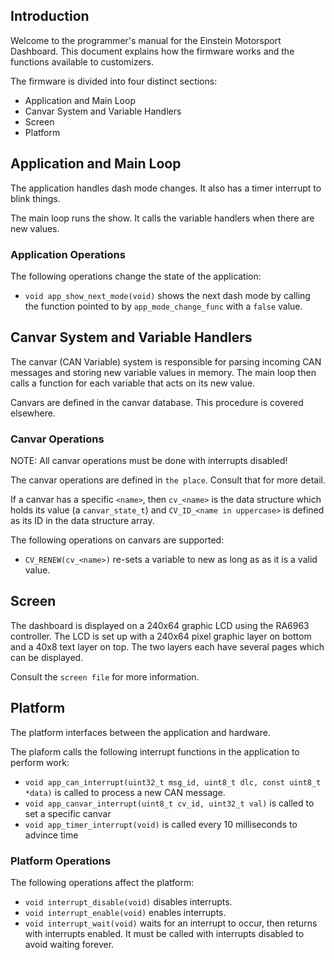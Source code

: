 ## Introduction

Welcome to the programmer's manual for the Einstein Motorsport Dashboard. This document explains how the firmware works and the functions available to customizers.

The firmware is divided into four distinct sections:
* Application and Main Loop
* Canvar System and Variable Handlers
* Screen
* Platform

## Application and Main Loop

The application handles dash mode changes. It also has a timer interrupt to blink things.

The main loop runs the show. It calls the variable handlers when there are new values.

### Application Operations

The following operations change the state of the application:
* `void app_show_next_mode(void)` shows the next dash mode by calling the function pointed to by `app_mode_change_func` with a `false` value.

## Canvar System and Variable Handlers

The canvar (CAN Variable) system is responsible for parsing incoming CAN messages and storing new variable values in memory. The main loop then calls a function for each variable that acts on its new value.

Canvars are defined in the canvar database. This procedure is covered elsewhere.

### Canvar Operations

NOTE: All canvar operations must be done with interrupts disabled!

The canvar operations are defined in `the place`. Consult that for more detail.

If a canvar has a specific `<name>`, then `cv_<name>` is the data structure which holds its value (a `canvar_state_t`) and `CV_ID_<name in uppercase>` is defined as its ID in the data structure array.

The following operations on canvars are supported:
* `CV_RENEW(cv_<name>)` re-sets a variable to new as long as as it is a valid value.

## Screen

The dashboard is displayed on a 240x64 graphic LCD using the RA6963 controller. The LCD is set up with a 240x64 pixel graphic layer on bottom and a 40x8 text layer on top. The two layers each have several pages which can be displayed. 

Consult the `screen file` for more information.

## Platform

The platform interfaces between the application and hardware.

The plaform calls the following interrupt functions in the application to perform work:
* `void app_can_interrupt(uint32_t msg_id, uint8_t dlc, const uint8_t *data)` is called to process a new CAN message.
* `void app_canvar_interrupt(uint8_t cv_id, uint32_t val)` is called to set a specific canvar
* `void app_timer_interrupt(void)` is called every 10 milliseconds to advince time

### Platform Operations

The following operations affect the platform:
* `void interrupt_disable(void)` disables interrupts.
* `void interrupt_enable(void)` enables interrupts.
* `void interrupt_wait(void)` waits for an interrupt to occur, then returns with interrupts enabled. It must be called with interrupts disabled to avoid waiting forever.